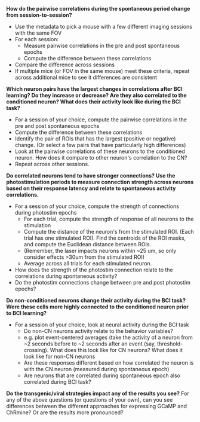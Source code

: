 **How do the pairwise correlations during the spontaneous period change from session-to-session?**
- Use the metadata to pick a mouse with a few different imaging sessions with the same FOV
- For each session:
  - Measure pairwise correlations in the pre and post spontaneous epochs
  - Compute the difference between these correlations
- Compare the difference across sessions
- If multiple mice (or FOV in the same mouse) meet these criteria, repeat across additional mice to see it differences are consistent


**Which neuron pairs have the largest changes in correlations after BCI learning? Do they increase or decrease? 
Are they also correlated to the conditioned neuron? What does their activity look like during the BCI task?**
- For a session of your choice, compute the pairwise correlations in the pre and post spontaneous epochs
- Compute the difference between these correlations
- Identify the pair of ROIs that has the largest (positive or negative) change. (Or select a few pairs that have particularly high differences)
- Look at the pairwise correlations of these neurons to the conditioned neuron. How does it compare to other neuron's correlation to the CN?
- Repeat across other sessions. 

**Do correlated neurons tend to have stronger connections? Use the photostimulation periods to measure connection strength across neurons based on their response latency and relate to spontaneous activity correlations.**
- For a session of your choice, compute the strength of connections during photostim epochs
  - For each trial, compute the strength of response of all neurons to the stimulation
  - Compute the distance of the neuron's from the stimulated ROI. (Each trial has one stimulated ROI). Find the centroids of the ROI masks, and compute the Euclidean distance between ROIs.
  - (Remember, the laser impacts neurons within ~25 um, so only consider effects >30um from the stimulated ROI)
  - Average across all trials for each stimulated neuron.
- How does the strength of the photostim connection relate to the correlations during spontaneous activity?
- Do the photostim connections change between pre and post photostim epochs?

**Do non-conditioned neurons change their activity during the BCI task? Were these cells more highly connected to the conditioned neuron prior to BCI learning?**
- For a session of your choice, look at neural activity during the BCI task
  - Do non-CN neurons activity relate to the behavior variables?
  - e.g. plot event-centered averages (take the activity of a neuron from ~2 seconds before to ~2 seconds after an event (say, threshold-crossing). What does this look like for CN neurons? What does it look like for non-CN neurons
  - Are these responses different based on how correlated the neuron is with the CN neuron (measured during spontaneous epoch)
  - Are neurons that are correlated during spontaneous epoch also correlated during BCI task?

**Do the transgenic/viral strategies impact any of the results you see?**
For any of the above questions (or questions of your own), can you see differences between the different approaches for expressing GCaMP and ChRmine? Or are the results more pronounced? 
